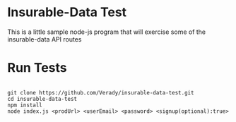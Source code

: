 # Insurable-Data Test
This is a little sample node-js program that will exercise some of the insurable-data API routes

# Run Tests

```

git clone https://github.com/Verady/insurable-data-test.git
cd insurable-data-test
npm install
node index.js <prodUrl> <userEmail> <password> <signup(optional):true>

```
